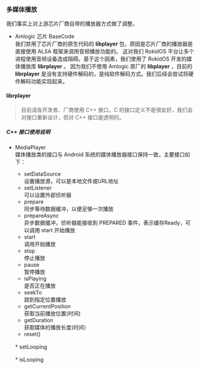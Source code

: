 ### 多媒体播放

我们事实上对上游芯片厂商自带的播放器方式做了调整。

* Amlogic 芯片 BaseCode<br>
我们禁用了芯片厂商的原生代码的 **libplayer** 包，原因是芯片厂商的播放器是直接使用 ALSA 框架来调用音频播放功能的。
这对我们 RokidOS 平台让多个进程使用音频设备造成阻碍。基于这个因素，我们使用了 RokidOS 开发的媒体播放库 **librplayer** 。
因为我们不使用 Amlogic 原厂的 **libplayer** ，目前的 **librplayer** 是没有支持硬件解码的，是纯软件解码方式。我们后续会尝试将硬件解码功能实现起来。


#### **librplayer**

> 目前请各开发者、厂商使用 C++ 接口，C 的接口定义不是很友好，我们会对接口重新设计，但对 C++ 接口是透明的。

##### C++ 接口使用说明

* MediaPlayer<br>
媒体播放类的接口与 Android 系统的媒体播放器接口保持一致，主要接口如下：

	* setDataSource<br>
	设置播放源，可以是本地文件或URL地址
	* setListener<br>
	可以设置外部侦听器
	* prepare<br>
	同步等待数据缓冲，以便足够一次播放
	* prepareAsync<br>
	异步数据缓冲，侦听器能接收到 PREPARED 事件，表示缓存Ready，可以调用 start 开始播放
	* start<br>
	调用开始播放
	* stop<br>
	停止播放
	* pause<br>
	暂停播放
	* isPlaying<br>
	是否正在播放
	* seekTo<br>
	跳到指定位置播放
	* getCurrentPosition<br>
	获取当前播放位置(时间)
	* getDuration<br>
	获取媒体的播放长度(时间）
	* reset()<br>
	<br>
	* setLooping<br>
	<br>
	* isLooping<br>
	<br>
